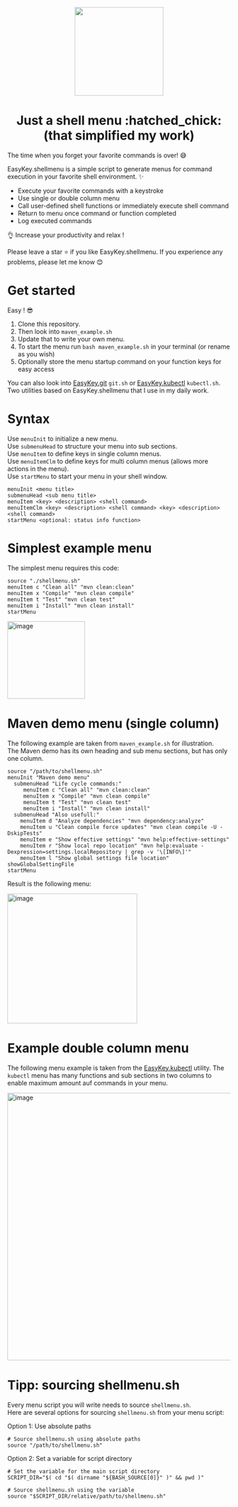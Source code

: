 <p align="center">
    <img src="https://github.com/nschlimm/EasyKey.shellmenu/assets/876604/2fb79ee4-60ad-4a9d-a224-d3e544662477" width="200px">
</p>

<h1 align="center">Just a shell menu :hatched_chick:
<br> (that simplified my work) </h1>

The time when you forget your favorite commands is over! :sweat_smile:

EasyKey.shellmenu is a simple script to generate menus for command execution in your favorite shell environment. ✨  

- Execute your favorite commands with a keystroke
- Use single or double column menu
- Call user-defined shell functions or immediately execute shell command
- Return to menu once command or function completed
- Log executed commands 

👌 Increase your productivity and relax !

Please leave a star ⭐ if you like EasyKey.shellmenu. If you experience any problems, please let me know 😊

# Get started

Easy ! 😎 
1. Clone this repository. 
2. Then look into `maven_example.sh`
3. Update that to write your own menu.
4. To start the menu run `bash maven_example.sh` in your terminal (or rename as you wish)
5. Optionally store the menu startup command on your function keys for easy access  

You can also look into [EasyKey.git](https://github.com/nschlimm/EasyKey.shellmenu/tree/main/EasyKey.git) `git.sh` or [EasyKey.kubectl](https://github.com/nschlimm/EasyKey.shellmenu/tree/main/EasyKey.kubectl) `kubectl.sh`. Two utilities based on EasyKey.shellmenu that I use in my daily work.  

# Syntax

Use `menuInit` to initialize a new menu.  
Use `submenuHead` to structure your menu into sub sections.  
Use `menuItem` to define keys in single column menus.  
Use `menuItemClm` to define keys for multi column menus (allows more actions in the menu).  
Use `startMenu` to start your menu in your shell window.  

```
menuInit <menu title>
submenuHead <sub menu title>
menuItem <key> <description> <shell command>
menuItemClm <key> <description> <shell command> <key> <description> <shell command>
startMenu <optional: status info function>
```

# Simplest example menu

The simplest menu requires this code:

```
source "./shellmenu.sh"
menuItem c "Clean all" "mvn clean:clean"
menuItem x "Compile" "mvn clean compile" 
menuItem t "Test" "mvn clean test" 
menuItem i "Install" "mvn clean install"  
startMenu
```

<img width="175" alt="image" src="https://github.com/nschlimm/EasyKey.shellmenu/assets/876604/5b273c27-59f4-4bff-aaa6-b8fbf174bbf9">

# Maven demo menu (single column)

The following example are taken from `maven_example.sh` for illustration.  
The Maven demo has its own heading and sub menu sections, but has only one column.

```
source "/path/to/shellmenu.sh"
menuInit "Maven demo menu"
  submenuHead "Life cycle commands:"
     menuItem c "Clean all" "mvn clean:clean"
     menuItem x "Compile" "mvn clean compile" 
     menuItem t "Test" "mvn clean test" 
     menuItem i "Install" "mvn clean install"  
  submenuHead "Also usefull:"
    menuItem d "Analyze dependencies" "mvn dependency:analyze"
    menuItem u "Clean compile force updates" "mvn clean compile -U -DskipTests" 
    menuItem e "Show effective settings" "mvn help:effective-settings"
    menuItem r "Show local repo location" "mvn help:evaluate -Dexpression=settings.localRepository | grep -v '\[INFO\]'" 
    menuItem l "Show global settings file location" showGlobalSettingFile
startMenu
```
Result is the following menu:

<img width="293" alt="image" src="https://github.com/nschlimm/EasyKey.shellmenu/assets/876604/8f5ea85c-7ff1-4b87-a99e-eacf77f825fb">

# Example double column menu

The following menu example is taken from the [EasyKey.kubectl](https://github.com/nschlimm/EasyKey.shellmenu/tree/main/EasyKey.kubectl) utility.
The `kubectl` menu has many functions and sub sections in two columns to enable maximum amount auf commands in your menu.

<img width="604" alt="image" src="https://github.com/nschlimm/EasyKey.shellmenu/assets/876604/cf923abb-e589-4f1d-a7a9-45d0b1f18404">

# Tipp: sourcing shellmenu.sh 

Every menu script you will write needs to source `shellmenu.sh`.   
Here are several options for sourcing `shellmenu.sh` from your menu script:

Option 1: Use absolute paths

```
# Source shellmenu.sh using absolute paths
source "/path/to/shellmenu.sh"
```

Option 2: Set a variable for script directory

```
# Set the variable for the main script directory
SCRIPT_DIR="$( cd "$( dirname "${BASH_SOURCE[0]}" )" && pwd )"

# Source shellmenu.sh using the variable
source "$SCRIPT_DIR/relative/path/to/shellmenu.sh"
```
